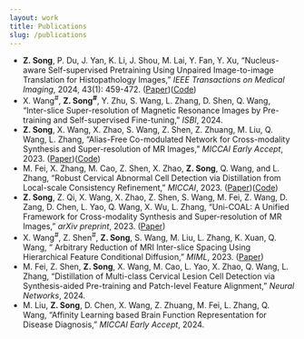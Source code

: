 ```yaml
---
layout: work
title: Publications
slug: /publications
---
```


- **Z. Song**, P. Du, J. Yan, K. Li, J. Shou, M. Lai, Y. Fan, Y. Xu, “Nucleus-aware Self-supervised Pretraining Using Unpaired Image-to-image Translation for Histopathology Images,” *IEEE Transactions on Medical Imaging*, 2024, 43(1): 459-472. ([Paper](https://ieeexplore.ieee.org/document/10234386))([Code](https://github.com/zhiyuns/UNITPathSSL))
- X. Wang<sup>#</sup>, **Z. Song<sup>#</sup>**, Y. Zhu, S. Wang, L. Zhang, D. Shen, Q. Wang, “Inter-slice Super-resolution of Magnetic Resonance Images by Pre-training and Self-supervised Fine-tuning,” *ISBI*, 2024.
- **Z. Song**, X. Wang, X. Zhao, S. Wang, Z. Shen, Z. Zhuang, M. Liu, Q. Wang, L. Zhang, “Alias-Free Co-modulated Network for Cross-modality Synthesis and Super-resolution of MR Images,” *MICCAI Early Accept*, 2023. ([Paper](https://link.springer.com/chapter/10.1007/978-3-031-43999-5_7))([Code](https://github.com/zhiyuns/AFCM))
- M. Fei, X. Zhang, M. Cao, Z. Shen, X. Zhao, **Z. Song**, Q. Wang, and L. Zhang, “Robust Cervical Abnormal Cell Detection via Distillation from Local-scale Consistency Refinement,” *MICCAI*, 2023. ([Paper](https://link.springer.com/chapter/10.1007/978-3-031-43987-2_63))([Code](https://github.com/feimanman/Cervical-Abnormal-Cell-Detection))
- **Z. Song**, Z. Qi, X. Wang, X. Zhao, Z. Shen, S. Wang, M. Fei, Z. Wang, D. Zang, D. Chen, L. Yao, Q. Wang, X. Wu, L. Zhang, “Uni-COAL: A Unified Framework for Cross-modality Synthesis and Super-resolution of MR Images,” *arXiv preprint*, 2023. ([Paper](https://arxiv.org/abs/2311.08225))
- X. Wang<sup>#</sup>, Z. Shen<sup>#</sup>, **Z. Song**, S. Wang, M. Liu, L. Zhang, K. Xuan, Q. Wang, “
Arbitrary Reduction of MRI Inter-slice Spacing Using Hierarchical Feature Conditional Diffusion,” *MIML*, 2023. ([Paper](https://link.springer.com/chapter/10.1007/978-3-031-45673-2_3))
- M. Fei, Z. Shen, **Z. Song**, X. Wang, M. Cao, L. Yao, X. Zhao, Q. Wang, L. Zhang, “Distillation of Multi-class Cervical Lesion Cell Detection via Synthesis-aided Pre-training and Patch-level Feature Alignment,” *Neural Networks*, 2024.
- M. Liu, **Z. Song**, D. Chen, X. Wang, Z. Zhuang, M. Fei, L. Zhang, Q. Wang, “Affinity Learning based Brain Function Representation for Disease Diagnosis,” *MICCAI Early Accept*, 2024. 